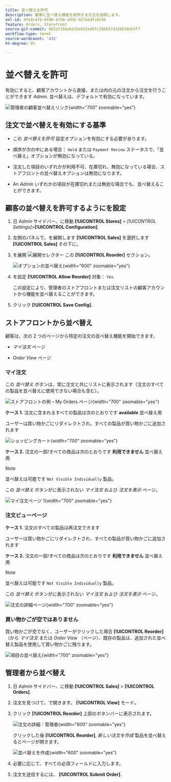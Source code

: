 ```yaml
---
title: 並べ替えを許可
description: 顧客に並べ替え機能を提供する方法を説明します。
exl-id: 9fe4c4fb-8596-4fd0-a93b-927ebdfc0c94
feature: Orders, Storefront
source-git-commit: 8b5af316ab1d2e632ed5fc2066974326830ab3f7
workflow-type: tm+mt
source-wordcount: '432'
ht-degree: 0%

---
```


# 並べ替えを許可

有効にすると、顧客アカウントから直接、または内の元の注文から注文を行うことができます _Admin_. 並べ替えは、デフォルトで有効になっています。

![管理者の顧客並べ替えリンク](./assets/customer-reorder.png){width="700" zoomable="yes"}

## 注文で並べ替えを有効にする基準

- この _並べ替えを許可_ 設定オプションを有効にする必要があります。

- 順序が次の中にある場合： `Hold` または `Payment Review` ステータスで、「並べ替え」オプションが無効になっている。

- 注文した項目のいずれかが利用不可、在庫切れ、無効になっている場合、ストアフロントの並べ替えオプションは無効になります。

- An _Admin_ いずれかの項目が在庫切れまたは無効な場合でも、並べ替えることができます。

## 顧客の並べ替えを許可するようにを設定

1. 日 _Admin_ サイドバー、に移動 **[!UICONTROL Stores]** > _[!UICONTROL Settings]_>**[!UICONTROL Configuration]**.

1. 左側のパネルで、を展開します **[!UICONTROL Sales]** を選択します **[!UICONTROL Sales]** その下に。

1. を展開 ![展開セレクター](../assets/icon-display-expand.png) この **[!UICONTROL Reorder]** セクション。

   ![オプションの並べ替え](../configuration-reference/sales/assets/sales-reorder.png){width="600" zoomable="yes"}

1. を設定 **[!UICONTROL Allow Reorder]** 対象： `Yes`.

   この設定により、管理者のストアフロントまたは注文リストの顧客アカウントから機能を並べ替えることができます。

1. クリック **[!UICONTROL Save Config]**.

## ストアフロントから並べ替え

顧客は、次の 2 つのページから特定の注文の並べ替え機能を開始できます。

- _マイ注文_ ページ

- _Order View_ ページ

### マイ注文

この _並べ替え_ ボタンは、常に注文と共にリストに表示されます（注文のすべての製品を並べ替えに使用できない場合も含む）。

![ストアフロントの例 – My Orders ページ](./assets/my-order-page-view.png){width="700" zoomable="yes"}

**ケース 1.** 注文に含まれるすべての製品は次のとおりです **available** 並べ替え用

ユーザーは買い物かごにリダイレクトされ、すべての製品が買い物かごに追加されます

![ショッピングカート](./assets/shopping-cart-page.png){width="700" zoomable="yes"}

**ケース 2.** 注文の一部/すべての商品は次のとおりです **利用できません** 並べ替え用

>[!NOTE]
>
>並べ替えは可能です `Not Visible Individually` 製品。

この _並べ替え_ ボタンがに表示されない _マイ注文_ および _注文を表示_ ページ。

![マイ注文ページ 1](./assets/my-orders-view-page1.png){width="700" zoomable="yes"}

### 注文ビューページ

**ケース 1.** 注文のすべての製品は再注文できます

ユーザーは買い物かごにリダイレクトされ、すべての製品が買い物かごに追加されます

**ケース 2.** 注文の一部/すべての商品は次のとおりです **利用できません** 並べ替え用

>[!NOTE]
>
>並べ替えは可能です `Not Visible Individually` 製品。

この _並べ替え_ ボタンがに表示されない _マイ注文_ および _注文を表示_ ページ。

![注文の詳細ページ](./assets/order-view-page.png){width="700" zoomable="yes"}

### 買い物かごが空ではありません

買い物かごが空でなく、ユーザーがクリックした場合 **[!UICONTROL Reorder]** （から _マイ注文_  または _Order View_ （ページ）、既存の製品は、追加された並べ替え製品を使用して買い物かごに残ります。

![項目の並べ替え](./assets/shopping-cart-view1.png){width="700" zoomable="yes"}

## 管理者から並べ替え

1. 日 _Admin_ サイドバー、に移動 **[!UICONTROL Sales]** > **[!UICONTROL Orders]**.

1. 注文を見つけて、で開きます。 **[!UICONTROL View]** モード。

1. クリック **[!UICONTROL Reorder]** 上部のボタンバーに表示されます。

   ![注文の詳細：管理者](./assets/order-view-admin.png){width="600" zoomable="yes"}

   クリックした後 **[!UICONTROL Reorder]**, _新しい注文を作成_ 製品を並べ替えるとページが開きます。

   ![並べ替えを作成](./assets/create-reorder-page.png){width="600" zoomable="yes"}

1. 必要に応じて、すべての必須フィールドに入力します。

1. 注文を送信するには、 **[!UICONTROL Submit Order]**.
